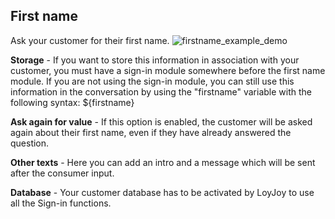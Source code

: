 ## First name

Ask your customer for their first name.
![firstname_example_demo](https://raw.githubusercontent.com/loyjoy/welcome/master/help/processes/process/subprocesses/firstname_example.png)

**Storage** - If you want to store this information in association with your customer, you must have a sign-in module somewhere before the first name module. If you are not using the sign-in module, you can still use this information in the conversation by using the "firstname" variable with the following syntax: ${firstname}

**Ask again for value** - If this option is enabled, the customer will be asked again about their first name, even if they have already answered the question.

**Other texts** - Here you can add an intro and a message which will be sent after the consumer input.

**Database** - Your customer database has to be activated by LoyJoy to use all the Sign-in functions.
